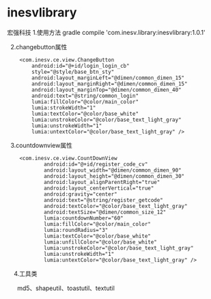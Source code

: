 # inesvlibrary
宏强科技
   1.使用方法
    gradle  compile 'com.inesv.library:inesvlibrary:1.0.1' 
    
    
    
   2.changebutton属性
    
        <com.inesv.ce.view.ChangeButton
            android:id="@+id/login_login_cb"
            style="@style/base_btn_sty"
            android:layout_marginLeft="@dimen/common_dimen_15"
            android:layout_marginRight="@dimen/common_dimen_15"
            android:layout_marginTop="@dimen/common_dimen_40"
            android:text="@string/common_login"
            lumia:fillColor="@color/main_color"
            lumia:strokeWidth="1"
            lumia:textColor="@color/base_white"
            lumia:unstrokeColor="@color/base_text_light_gray"
            lumia:unstrokeWidth="1"
            lumia:untextColor="@color/base_text_light_gray" />
            
            
            
   3.countdownview属性     
   
        <com.inesv.ce.view.CountDownView
                android:id="@+id/register_code_cv"
                android:layout_width="@dimen/common_dimen_90"
                android:layout_height="@dimen/common_dimen_30"
                android:layout_alignParentRight="true"
                android:layout_centerVertical="true"
                android:gravity="center"
                android:text="@string/register_getcode"
                android:textColor="@color/base_text_light_gray"
                android:textSize="@dimen/common_size_12"
                lumia:countdownNumber="60"
                lumia:fillColor="@color/main_color"
                lumia:roundRadius="3"
                lumia:textColor="@color/base_white"
                lumia:unfillColor="@color/base_white"
                lumia:unstrokeColor="@color/base_text_light_gray"
                lumia:unstrokeWidth="1"
                lumia:untextColor="@color/base_text_light_gray" />
                
                
     4.工具类
     
       md5、shapeutil、toastutil、textutil

